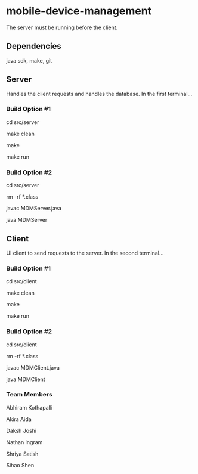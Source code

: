 # mobile-device-management

The server must be running before the client.

## Dependencies

java sdk, make, git

## Server

Handles the client requests and handles the database. In the first terminal...

### Build Option #1

cd src/server

make clean

make

make run

### Build Option #2

cd src/server

rm -rf *.class

javac MDMServer.java

java MDMServer

## Client

UI client to send requests to the server. In the second terminal...

### Build Option #1

cd src/client

make clean

make

make run

### Build Option #2

cd src/client

rm -rf *.class

javac MDMClient.java

java MDMClient

### Team Members

Abhiram Kothapalli

Akira Aida

Daksh Joshi

Nathan Ingram

Shriya Satish

Sihao Shen
